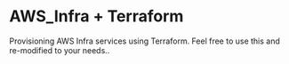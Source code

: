 # AWS_Infra + Terraform 
Provisioning AWS Infra services using Terraform. Feel free to use this and re-modified to your needs..


